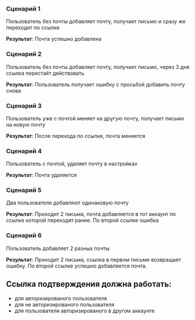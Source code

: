 ### Сценарий 1
Пользователь без почты добавляет почту, получает письмо и сразу же переходит по ссылке

**Результат**: Почта успешно добавлена

### Сценарий 2
Пользователь без почты добавляет почту, получает письмо, через 3 дня ссылка перестаёт действовать

**Результат**: Пользователь получает ошибку с просьбой добавить почту снова

### Сценарий 3
Пользователь уже с почтой меняет на другую почту, получает письмо на новую почту

**Результат**: После перехода по ссылке, почта меняется

### Сценарий 4
Пользователь с почтой, удаляет почту в настройках

**Результат**: Почта удаляется

### Сценарий 5
Два пользователя добавляют одинаковую почту

**Результат**: Приходит 2 письма, почта добавляется в тот аккаунт по ссылке которой переходят ранее. По второй ссылке ошибка

### Сценарий 6
Пользователь добавляет 2 разных почты

**Результат**: Приходит 2 письма, ссылка в первом письме возвращает ошибку. По второй ссылке успешно добавляется почта.


## Ссылка подтверждения должна работать: 
- для авторизированого пользователя
- для не авторизированого пользователя
- для пользователя авторизированого в другом аккаунте
